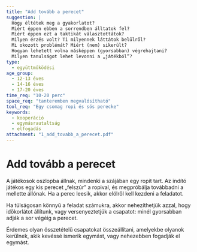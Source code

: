 ```yaml
---
title: "Add tovább a perecet"
suggestion: | 
  Hogy éltétek meg a gyakorlatot?
  Miért éppen ebben a sorrendben álltatok fel?
  Miért éppen ezt a taktikát választottátok?
  Milyen érzés volt? Ti milyennek láttátok belülről? 
  Mi okozott problémát? Miért (nem) sikerült?
  Hogyan lehetett volna másképpen (gyorsabban) végrehajtani?
  Milyen tanulságot lehet levonni a „játékból”?
type:
  - együttműködési
age_group:
  - 12-13 éves
  - 14-16 éves
  - 17-20 éves
time_req: "10-20 perc"
space_req: "tanteremben megvalósítható"
tool_req: "Egy csomag ropi és sós perecke"
keywords: 
  - kooperáció
  - egymásrautaltság
  - elfogadás
attachment: "1_add_tovabb_a_perecet.pdf"
---
```


# Add tovább a perecet

A játékosok oszlopba állnak, mindenki a szájában egy ropit tart. Az indító játékos egy kis perecet „felszúr” a ropival, és megpróbálja továbbadni a mellette állónak. Ha a perec leesik, akkor elölről kell kezdeni a feladatot.

Ha túlságosan könnyű a feladat számukra, akkor nehezíthetjük azzal, hogy időkorlátot állítunk, vagy versenyeztetjük a csapatot: minél gyorsabban adják a sor végéig a perecet.

Érdemes olyan összetételű csapatokat összeállítani, amelyekbe olyanok kerülnek, akik kevéssé ismerik egymást, vagy nehezebben fogadják el egymást.
  
  
